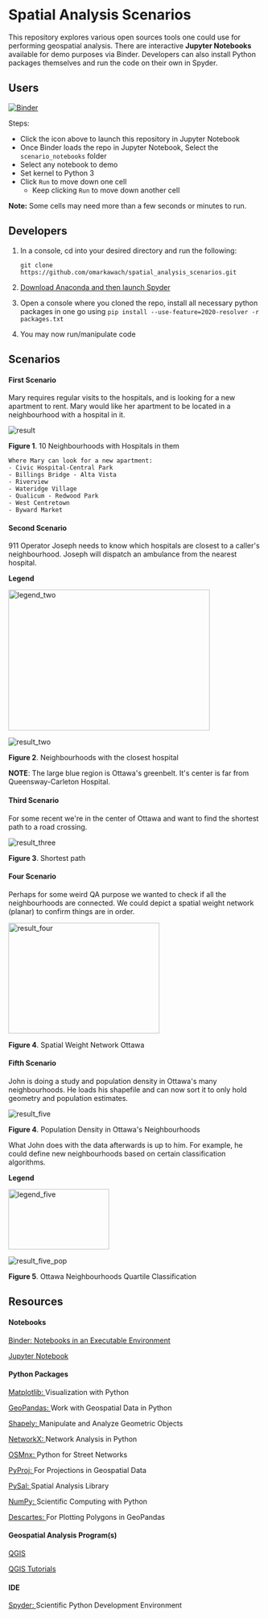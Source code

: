 # Spatial Analysis Scenarios

This repository explores various open sources tools one could use for performing geospatial analysis. There are interactive **Jupyter Notebooks** available for demo purposes via Binder. Developers can also install Python packages themselves and run the code on their own in Spyder. 

## Users

[![Binder](https://mybinder.org/badge_logo.svg)](https://mybinder.org/v2/gh/omarkawach/spatial_analysis_scenarios.git/master)

Steps:
- Click the icon above to launch this repository in Jupyter Notebook
- Once Binder loads the repo in Jupyter Notebook, Select the `scenario_notebooks` folder
- Select any notebook to demo
- Set kernel to Python 3
- Click `Run` to move down one cell
  - Keep clicking `Run` to move down another cell

**Note:** Some cells may need more than a few seconds or minutes to run. 

## Developers
1. In a console, cd into your desired directory and run the following:
   
   `git clone https://github.com/omarkawach/spatial_analysis_scenarios.git`
   
2. [Download Anaconda and then launch Spyder](https://www.anaconda.com/products/individual)
   

3. Open a console where you cloned the repo, install all necessary python packages in one go using ` pip install --use-feature=2020-resolver -r packages.txt `

4. You may now run/manipulate code


## Scenarios

#### First Scenario
Mary requires regular visits to the hospitals, and is looking for a new apartment to rent. 
Mary would like her apartment to be located in a neighbourhood with a hospital in it. 

![result](scenario_images/scenario_one.png)

**Figure 1**. 10 Neighbourhoods with Hospitals in them

```
Where Mary can look for a new apartment:
- Civic Hospital-Central Park
- Billings Bridge - Alta Vista
- Riverview
- Wateridge Village
- Qualicum - Redwood Park
- West Centretown
- Byward Market
```

#### Second Scenario
911 Operator Joseph needs to know which hospitals are closest to a caller's neighbourhood. 
Joseph will dispatch an ambulance from the nearest hospital.

**Legend**

<img src="scenario_images/scenario_two_legend.png" alt="legend_two"
	title="A cute kitten" width="400" height="280" />

![result_two](scenario_images/scenario_two.png)

**Figure 2**. Neighbourhoods with the closest hospital 

**NOTE**: The large blue region is Ottawa's greenbelt. It's center is far from Queensway-Carleton Hospital. 

#### Third Scenario
For some recent we're in the center of Ottawa and want to find the shortest path to a road crossing. 

![result_three](scenario_images/scenario_three.png)

**Figure 3**. Shortest path

#### Four Scenario
Perhaps for some weird QA purpose we wanted to check if all the neighbourhoods are connected. 
We could depict a spatial weight network (planar) to confirm things are in order. 

<img src="scenario_images/scenario_four.png" alt="result_four"
	title="A cute kitten" width="300" height="220" />

**Figure 4**. Spatial Weight Network Ottawa

#### Fifth Scenario
John is doing a study and population density in Ottawa's many neighbourhoods. 
He loads his shapefile and can now sort it to only hold geometry and population estimates. 

![result_five](scenario_images/scenario_fiv.png)

**Figure 4**. Population Density in Ottawa's Neighbourhoods

What John does with the data afterwards is up to him. 
For example, he could define new neighbourhoods based on certain classification algorithms.

**Legend**

<img src="scenario_images/scenario_five_leg.png" alt="legend_five"
	title="A cute kitten" width="200" height="120" />

![result_five_pop](scenario_images/scenario_five_pop_est.png)

**Figure 5**. Ottawa Neighbourhoods Quartile Classification

## Resources

#### Notebooks

[Binder: Notebooks in an Executable Environment](https://mybinder.org/)

[Jupyter Notebook](https://jupyter.org/)

#### Python Packages

[Matplotlib: ](https://matplotlib.org/)Visualization with Python

[GeoPandas: ](https://geopandas.org/)Work with Geospatial Data in Python

[Shapely: ](https://pypi.org/project/Shapely/)Manipulate and Analyze Geometric Objects

[NetworkX: ](https://networkx.github.io/)Network Analysis in Python

[OSMnx: ](https://github.com/gboeing/osmnx)Python for Street Networks

[PyProj: ](https://github.com/pyproj4/pyproj)For Projections in Geospatial Data

[PySal: ](https://pysal.org/)Spatial Analysis Library

[NumPy: ](https://numpy.org/)Scientific Computing with Python

[Descartes: ](https://pypi.org/project/descartes/)For Plotting Polygons in GeoPandas

#### Geospatial Analysis Program(s)

[QGIS](https://www.qgis.org/en/site/)

[QGIS Tutorials](https://www.qgistutorials.com/en/)

#### IDE

[Spyder: ](https://www.spyder-ide.org/)Scientific Python Development Environment


